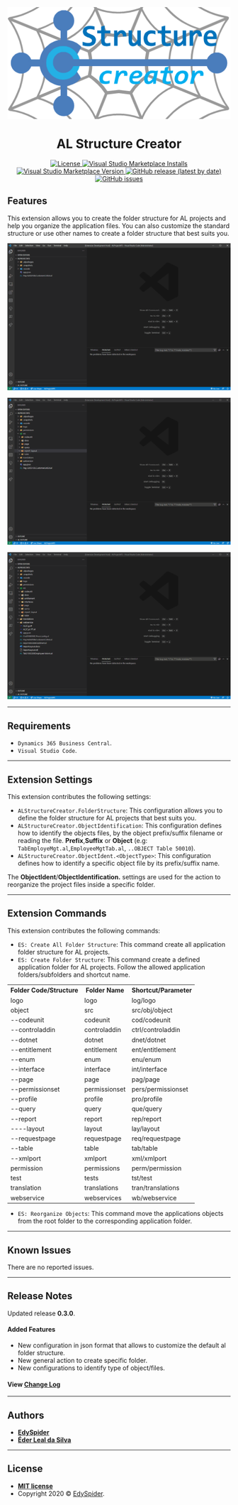 <p align="center">
  <img width="" src="https://raw.githubusercontent.com/edyspider/ALStructureCreator/master/images/banner.png" align="center" alt="GitHub Readme Stats" />
  <h1 align="center">AL Structure Creator</h1>
</p>

<p align="center">
  <a href="https://github.com/edyspider/ALStructureCreator/blob/master/LICENSE">
    <img alt="License" src="https://img.shields.io/github/license/edyspider/alstructurecreator">
  </a>
  <a href="https://marketplace.visualstudio.com/items?itemName=EdySpider.alstructurecreator">
    <img alt="Visual Studio Marketplace Installs" src="https://img.shields.io/visual-studio-marketplace/i/EdySpider.alstructurecreator">
  </a>
  <a href="https://marketplace.visualstudio.com/items?itemName=EdySpider.alstructurecreator">
    <img alt="Visual Studio Marketplace Version" src="https://img.shields.io/visual-studio-marketplace/v/EdySpider.alstructurecreator">
  </a>
  <a href="https://github.com/edyspider/ALStructureCreator/tags">
    <img alt="GitHub release (latest by date)" src="https://img.shields.io/github/v/release/edyspider/ALStructureCreator">
  </a>
  <a href="https://github.com/edyspider/ALStructureCreator/issues">
    <img alt="GitHub issues" src="https://img.shields.io/github/issues/edyspider/ALStructureCreator">
  </a>
</p>


## Features

This extension allows you to create the folder structure for AL projects and help you organize the application files.
You can also customize the standard structure or use other names to create a folder structure that best suits you.

![ALStructureCreator-CreateAllStructure](images/ES-AL-SC_CreateAllStructure.gif)

![ALStructureCreator-CreateStructure](images/ES-AL-SC_CreateStructure.gif)

![ALStructureCreator-ReorganizeFiles](images/ES-AL-SC_ReorganizeFiles.gif)

---

## Requirements

* `Dynamics 365 Business Central`.
* `Visual Studio Code`.

---

## Extension Settings

This extension contributes the following settings:

* `ALStructureCreator.FolderStructure`: This configuration allows you to define the folder structure for AL projects that best suits you.
* `ALStructureCreator.ObjectIdentification`: This configuration defines how to identify the objects files, by the object prefix/suffix filename or reading the file. **Prefix**,**Suffix** or **Object** (e.g: `TabEmployeMgt.al`,`EmployeeMgtTab.al`, `..OBJECT Table 50010`).
* `ALStructureCreator.ObjectIdent.<ObjectType>`: This configuration defines how to identify a specific object file by its prefix/suffix name.

The **ObjectIdent**/**ObjectIdentification.** settings are used for the action to reorganize the project files inside a specific folder.

---

## Extension Commands

This extension contributes the following commands:

* `ES: Create All Folder Structure`: This command create all application folder structure for AL projects.
* `ES: Create Folder Structure`: This command create a defined application folder for AL projects. Follow the allowed application folders/subfolders and shortcut name.
<table>
  <tr>
    <th>Folder Code/Structure</th>
    <th>Folder Name</th>
    <th>Shortcut/Parameter</th>
  </tr>
  <tr>
    <td>logo</td>
    <td>logo</td>
    <td>log/logo  </td>
  </tr>
  <tr>
    <td>object</td>
    <td>src</td>
    <td>src/obj/object</td>
  </tr>
  <tr>
    <td>--codeunit</td>
    <td>codeunit</td>
    <td>cod/codeunit</td>
  </tr>
  <tr>
    <td>--controladdin</td>
    <td>controladdin</td>
    <td>ctrl/controladdin</td>
  </tr>
  <tr>
    <td>--dotnet</td>
    <td>dotnet</td>
    <td>dnet/dotnet</td>
  </tr>
  <tr>
    <td>--entitlement</td>
    <td>entitlement</td>
    <td>ent/entitlement</td>
  </tr>
  <tr>
    <td>--enum</td>
    <td>enum</td>
    <td>enu/enum</td>
  </tr>
  <tr>
    <td>--interface</td>
    <td>interface</td>
    <td>int/interface</td>
  </tr>
  <tr>
    <td>--page</td>
    <td>page</td>
    <td>pag/page</td>
  </tr>
  <tr>
    <td>--permissionset</td>
    <td>permissionset</td>
    <td>pers/permissionset</td>
  </tr>
  <tr>
    <td>--profile</td>
    <td>profile</td>
    <td>pro/profile</td>
  </tr>
  <tr>
    <td>--query</td>
    <td>query</td>
    <td>que/query</td>
  </tr>
  <tr>
    <td>--report</td>
    <td>report</td>
    <td>rep/report</td>
  </tr>
  <tr>
    <td>----layout</td>
    <td>layout</td>
    <td>lay/layout</td>
  </tr>
  <tr>
    <td>--requestpage</td>
    <td>requestpage</td>
    <td>req/requestpage</td>
  </tr>
  <tr>
    <td>--table</td>
    <td>table</td>
    <td>tab/table</td>
  </tr>
  <tr>
    <td>--xmlport</td>
    <td>xmlport</td>
    <td>xml/xmlport</td>
  </tr>
  <tr>
    <td>permission</td>
    <td>permissions</td>
    <td>perm/permission</td>
  </tr>
  <tr>
    <td>test</td>
    <td>tests</td>
    <td>tst/test</td>
  </tr>
  <tr>
    <td>translation</td>
    <td>translations</td>
    <td>tran/translations</td>
  </tr>
  <tr>
    <td>webservice</td>
    <td>webservices</td>
    <td>wb/webservice</td>
  </tr>
</table>

* `ES: Reorganize Objects`: This command move the applications objects from the root folder to the corresponding application folder.

---

## Known Issues

There are no reported issues.

---

## Release Notes

Updated release **0.3.0**.

#### Added Features
- New configuration in json format that allows to customize the default al folder structure.
- New general action to create specific folder.
- New configurations to identify type of object/files.
#### View [Change Log](https://github.com/edyspider/ALStructureCreator/blob/master/CHANGELOG.md)

-----------------------------------------------------------------------------------------------------------

## Authors

* [**EdySpider**](https://github.com/edyspider/)
* [**Éder Leal da Silva**](https://github.com/ederlealsilva/)

---

## License

- **[MIT license](https://github.com/edyspider/ALStructureCreator/blob/master/LICENSE)**
- Copyright 2020 &copy; <a href="https://github.com/edyspider" target="_blank">EdySpider</a>.
